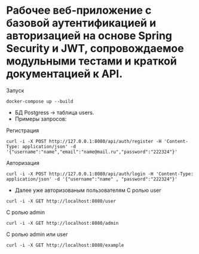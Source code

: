 #  Рабочее веб-приложение с базовой аутентификацией и авторизацией на основе Spring Security и JWT, сопровождаемое модульными тестами и краткой документацией к API.

Запуск
 ```shell
docker-compose up --build
```

* БД Postgress -> таблица users.
* Примеры запросов:
 
Регистрация 
```shell
curl -i -X POST http://127.0.0.1:8080/api/auth/register -H 'Content-Type: application/json' -d '{"username":"name","email":"name@mail.ru","password":"222324"}'
```
Авторизация
```shell
curl -i -X POST http://127.0.0.1:8080/api/auth/login -H 'Content-Type: application/json' -d '{"username":"name" , "password":"222324"}'
```
* Далее уже авторизованым пользователям
С ролью user
```shell
curl -i -X GET http://localhost:8080/user
```
С ролью admin
 ```shell
curl -i -X GET http://localhost:8080/admin
``` 
С ролью admin или user
```shell
curl -i -X GET http://localhost:8080/example
```
